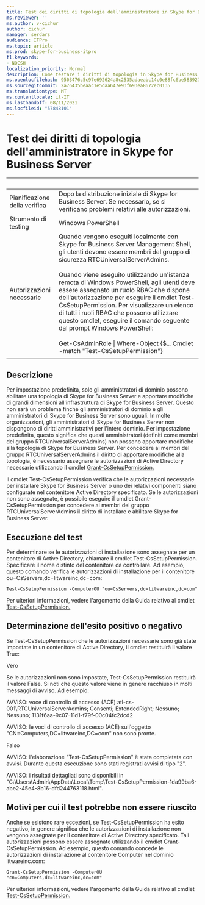 ```yaml
---
title: Test dei diritti di topologia dell'amministratore in Skype for Business Server
ms.reviewer: ''
ms.author: v-cichur
author: cichur
manager: serdars
audience: ITPro
ms.topic: article
ms.prod: skype-for-business-itpro
f1.keywords:
- NOCSH
localization_priority: Normal
description: Come testare i diritti di topologia in Skype for Business Server
ms.openlocfilehash: 9503476c5c97e692624a8c2535adaeabc14c0e88fc6be583927cdf048cf1ee2f
ms.sourcegitcommit: 2a76435beaac1e5daa647e93f693ea8672ec0135
ms.translationtype: MT
ms.contentlocale: it-IT
ms.lasthandoff: 08/11/2021
ms.locfileid: "57848101"
---
```

# <a name="testing-admin-topology-rights-in-skype-for-business-server"></a>Test dei diritti di topologia dell'amministratore in Skype for Business Server

|&nbsp; |&nbsp; |
|--|--|
|Pianificazione della verifica|Dopo la distribuzione iniziale di Skype for Business Server. Se necessario, se si verificano problemi relativi alle autorizzazioni.|
|Strumento di testing|Windows PowerShell|
|Autorizzazioni necessarie|Quando vengono eseguiti localmente con Skype for Business Server Management Shell, gli utenti devono essere membri del gruppo di sicurezza RTCUniversalServerAdmins.<br/><br/>Quando viene eseguito utilizzando un'istanza remota di Windows PowerShell, agli utenti deve essere assegnato un ruolo RBAC che dispone dell'autorizzazione per eseguire il cmdlet Test-CsSetupPermission. Per visualizzare un elenco di tutti i ruoli RBAC che possono utilizzare questo cmdlet, eseguire il comando seguente dal prompt Windows PowerShell:<br/><br/>Get-CsAdminRole \| Where-Object {$_. Cmdlet -match "Test-CsSetupPermission"}|
|||

## <a name="description"></a>Descrizione

Per impostazione predefinita, solo gli amministratori di dominio possono abilitare una topologia di Skype for Business Server e apportare modifiche di grandi dimensioni all'infrastruttura di Skype for Business Server. Questo non sarà un problema finché gli amministratori di dominio e gli amministratori di Skype for Business Server sono uguali. In molte organizzazioni, gli amministratori di Skype for Business Server non dispongono di diritti amministrativi per l'intero dominio. Per impostazione predefinita, questo significa che questi amministratori (definiti come membri del gruppo RTCUniversalServerAdmins) non possono apportare modifiche alla topologia di Skype for Business Server. Per concedere ai membri del gruppo RTCUniversalServerAdmins il diritto di apportare modifiche alla topologia, è necessario assegnare le autorizzazioni di Active Directory necessarie utilizzando il cmdlet [Grant-CsSetupPermission.](/powershell/module/skype/Grant-CsSetupPermission)
 
Il cmdlet Test-CsSetupPermission verifica che le autorizzazioni necessarie per installare Skype for Business Server o uno dei relativi componenti siano configurate nel contenitore Active Directory specificato. Se le autorizzazioni non sono assegnate, è possibile eseguire il cmdlet Grant-CsSetupPermission per concedere ai membri del gruppo RTCUniversalServerAdmins il diritto di installare e abilitare Skype for Business Server.

## <a name="running-the-test"></a>Esecuzione del test

Per determinare se le autorizzazioni di installazione sono assegnate per un contenitore di Active Directory, chiamare il cmdlet Test-CsSetupPermission. Specificare il nome distinto del contenitore da controllare. Ad esempio, questo comando verifica le autorizzazioni di installazione per il contenitore ou=CsServers,dc=litwareinc,dc=com:

`Test-CsSetupPermission -ComputerOU "ou=CsServers,dc=litwareinc,dc=com"`

Per ulteriori informazioni, vedere l'argomento della Guida relativo al cmdlet [Test-CsSetupPermission.](/powershell/module/skype/Test-CsSetupPermission)

## <a name="determining-success-or-failure"></a>Determinazione dell'esito positivo o negativo

Se Test-CsSetupPermission che le autorizzazioni necessarie sono già state impostate in un contenitore di Active Directory, il cmdlet restituirà il valore True:

Vero 

Se le autorizzazioni non sono impostate, Test-CsSetupPermission restituirà il valore False. Si noti che questo valore viene in genere racchiuso in molti messaggi di avviso. Ad esempio:

AVVISO: voce di controllo di accesso (ACE) atl-cs-001\RTCUniversalServerAdmins; Consenti; ExtendedRight; Nessuno; Nessuno; 1131f6aa-9c07-11d1-f79f-00c04fc2dcd2 

AVVISO: le voci di controllo di accesso (ACE) sull'oggetto "CN=Computers,DC=litwareinc,DC=com" non sono pronte. 

Falso 

AVVISO: l'elaborazione "Test-CsSetupPermission" è stata completata con avvisi. Durante questa esecuzione sono stati registrati avvisi di tipo "2". 

AVVISO: i risultati dettagliati sono disponibili in "C:\Users\Admin\AppData\Local\Temp\Test-CsSetupPermission-1da99ba6-abe2-45e4-8b16-dfd244763118.html". 

## <a name="reasons-why-the-test-might-have-failed"></a>Motivi per cui il test potrebbe non essere riuscito

Anche se esistono rare eccezioni, se Test-CsSetupPermission ha esito negativo, in genere significa che le autorizzazioni di installazione non vengono assegnate per il contenitore di Active Directory specificato. Tali autorizzazioni possono essere assegnate utilizzando il cmdlet Grant-CsSetupPermission. Ad esempio, questo comando concede le autorizzazioni di installazione al contenitore Computer nel dominio litwareinc.com:

`Grant-CsSetupPermission -ComputerOU "cn=Computers,dc=litwareinc,dc=com"`

Per ulteriori informazioni, vedere l'argomento della Guida relativo al cmdlet [Test-CsSetupPermission.](/powershell/module/skype/Test-CsSetupPermission)